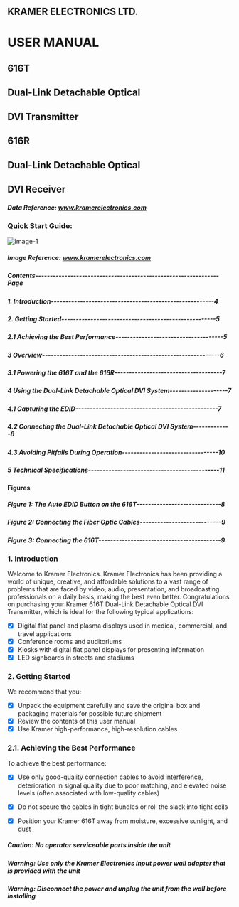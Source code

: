 ## KRAMER ELECTRONICS LTD.
# **USER MANUAL**
## **616T**
## **Dual-Link Detachable Optical** 
## **DVI Transmitter**
## **616R**
## **Dual-Link Detachable Optical**
## **DVI Receiver**
##### Data Reference: www.kramerelectronics.com
### **Quick Start Guide:**
![Image-1](https://github.com/mharunarrashid/Technical-writing/assets/8918364/bb86ac2e-2566-4a84-8365-7d49a5046409)

##### Image Reference: www.kramerelectronics.com

##### Contents---------------------------------------------------------------Page
##### 1. Introduction--------------------------------------------------------4
##### 2. Getting Started-----------------------------------------------------5
##### 2.1	Achieving the Best Performance-------------------------------------5
##### 3	Overview-------------------------------------------------------------6
##### 3.1	Powering the 616T and the 616R-------------------------------------7
##### 4	Using the Dual-Link Detachable Optical DVI System--------------------7
##### 4.1	Capturing the EDID-------------------------------------------------7
##### 4.2	Connecting the Dual-Link Detachable Optical DVI System-------------8
##### 4.3	Avoiding Pitfalls During Operation---------------------------------10
##### 5	Technical Specifications---------------------------------------------11

#### **Figures**

##### Figure 1: The Auto EDID Button on the 616T-----------------------------8
##### Figure 2: Connecting the Fiber Optic Cables----------------------------9
##### Figure 3: Connecting the 616T------------------------------------------9

### **1.	Introduction**

Welcome to Kramer Electronics. Kramer Electronics has been providing a world of unique, creative, and affordable solutions to a vast range of 
problems that are faced by video, audio, presentation, and broadcasting professionals on a daily basis, making the best even better.
Congratulations on purchasing your Kramer 616T Dual-Link Detachable Optical DVI Transmitter, which is ideal for the following typical applications:

- [x] Digital flat panel and plasma displays used in medical, commercial, and travel applications
- [x] Conference rooms and auditoriums
- [x] Kiosks with digital flat panel displays for presenting information
- [x] LED signboards in streets and stadiums

### **2.	Getting Started**

We recommend that you:
- [x] Unpack the equipment carefully and save the original box and packaging materials for possible future shipment
- [x] Review the contents of this user manual
- [x] Use Kramer high-performance, high-resolution cables

### **2.1.	Achieving the Best Performance**

To achieve the best performance:
- [x] Use only good-quality connection cables to avoid interference, deterioration in signal quality due to poor matching, and elevated noise levels (often associated with low-quality cables)
- [x] Do not secure the cables in tight bundles or roll the slack into tight coils
- [x] Position your Kramer 616T away from moisture, excessive sunlight, and dust


##### **Caution:**	No operator serviceable parts inside the unit
##### **Warning:**	Use only the Kramer Electronics input power wall adapter that is provided with the unit
##### **Warning:**	Disconnect the power and unplug the unit from the wall before installing

